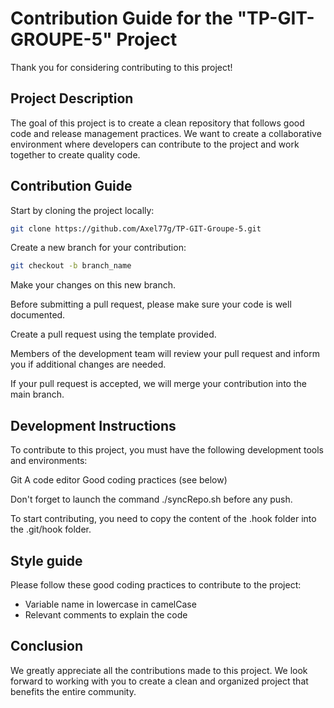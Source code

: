 # Contribution Guide for the "TP-GIT-GROUPE-5" Project

Thank you for considering contributing to this project!

## Project Description
The goal of this project is to create a clean repository that follows good code and release management practices. We want to create a collaborative environment where developers can contribute to the project and work together to create quality code.

## Contribution Guide

Start by cloning the project locally:
```bash
git clone https://github.com/Axel77g/TP-GIT-Groupe-5.git
```
Create a new branch for your contribution:

```bash
git checkout -b branch_name
```

Make your changes on this new branch.


Before submitting a pull request, please make sure your code is well documented.

Create a pull request using the template provided.

Members of the development team will review your pull request and inform you if additional changes are needed.

If your pull request is accepted, we will merge your contribution into the main branch.

## Development Instructions

To contribute to this project, you must have the following development tools and environments:

Git
A code editor
Good coding practices (see below)

Don't forget to launch the command ./syncRepo.sh before any push.

To start contributing, you need to copy the content of the .hook folder into the .git/hook folder.

## Style guide
Please follow these good coding practices to contribute to the project:

- Variable name in lowercase in camelCase
- Relevant comments to explain the code

## Conclusion
We greatly appreciate all the contributions made to this project. We look forward to working with you to create a clean and organized project that benefits the entire community.
